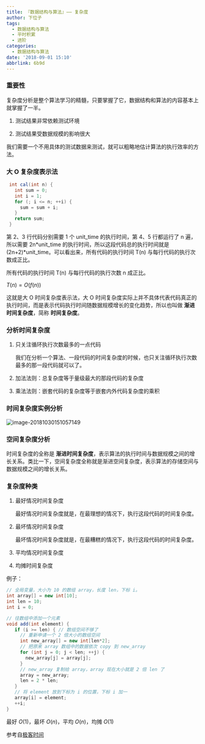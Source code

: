 ```yaml
---
title: 『数据结构与算法』—— 复杂度
author: 下位子
tags:
  - 数据结构与算法
  - 平时积累
  - 进阶
categories:
  - 数据结构与算法
date: '2018-09-01 15:10'
abbrlink: 6b9d
---
```


### 重要性

复杂度分析是整个算法学习的精髓，只要掌握了它，数据结构和算法的内容基本上就掌握了一半。

1. 测试结果非常依赖测试环境

2. 测试结果受数据规模的影响很大

我们需要一个不用具体的测试数据来测试，就可以粗略地估计算法的执行效率的方法。

<!-- more -->

### 大 O 复杂度表示法

```java
 int cal(int n) {
   int sum = 0;
   int i = 1;
   for (; i <= n; ++i) {
     sum = sum + i;
   }
   return sum;
 }
```

第 2、3 行代码分别需要 1 个 unit_time 的执行时间，第 4、5 行都运行了 n 遍，所以需要 2n*unit_time 的执行时间，所以这段代码总的执行时间就是 (2n+2)*unit_time。可以看出来，所有代码的执行时间 T(n) 与每行代码的执行次数成正比。

所有代码的执行时间 T(n) 与每行代码的执行次数 n 成正比。

$T(n) = O(f(n))$

这就是大 O 时间复杂度表示法，大 O 时间复杂度实际上并不具体代表代码真正的执行时间，而是表示代码执行时间随数据规模增长的变化趋势，所以也叫做 **渐进时间复杂度**，简称 **时间复杂度**。

### 分析时间复杂度

1. 只关注循环执行次数最多的一点代码

   我们在分析一个算法、一段代码的时间复杂度的时候，也只关注循环执行次数最多的那一段代码就可以了。

2. 加法法则：总复杂度等于量级最大的那段代码的复杂度

3. 乘法法则：嵌套代码的复杂度等于嵌套内外代码复杂度的乘积

### 时间复杂度实例分析

![image-20181030151057149](http://owj4ejy7m.bkt.clouddn.com/2018-11-01-011935.png)

### 空间复杂度分析

时间复杂度的全称是 **渐进时间复杂度**，表示算法的执行时间与数据规模之间的增长关系。类比一下，空间复杂度全称就是渐进空间复杂度，表示算法的存储空间与数据规模之间的增长关系。

### 复杂度种类

1. 最好情况时间复杂度

   最好情况时间复杂度就是，在最理想的情况下，执行这段代码的时间复杂度。

2. 最坏情况时间复杂度

   最坏情况时间复杂度就是，在最糟糕的情况下，执行这段代码的时间复杂度。

3. 平均情况时间复杂度

4. 均摊时间复杂度

例子：

```java
// 全局变量，大小为 10 的数组 array，长度 len，下标 i。
int array[] = new int[10]; 
int len = 10;
int i = 0;

// 往数组中添加一个元素
void add(int element) {
   if (i >= len) { // 数组空间不够了
     // 重新申请一个 2 倍大小的数组空间
     int new_array[] = new int[len*2];
     // 把原来 array 数组中的数据依次 copy 到 new_array
     for (int j = 0; j < len; ++j) {
       new_array[j] = array[j];
     }
     // new_array 复制给 array，array 现在大小就是 2 倍 len 了
     array = new_array;
     len = 2 * len;
   }
   // 将 element 放到下标为 i 的位置，下标 i 加一
   array[i] = element;
   ++i;
}
```

最好 $O(1)$，最坏 $O(n)$，平均 $O(n)$，均摊 $O(1)$

参考自[极客时间](https://time.geekbang.org/column/126)